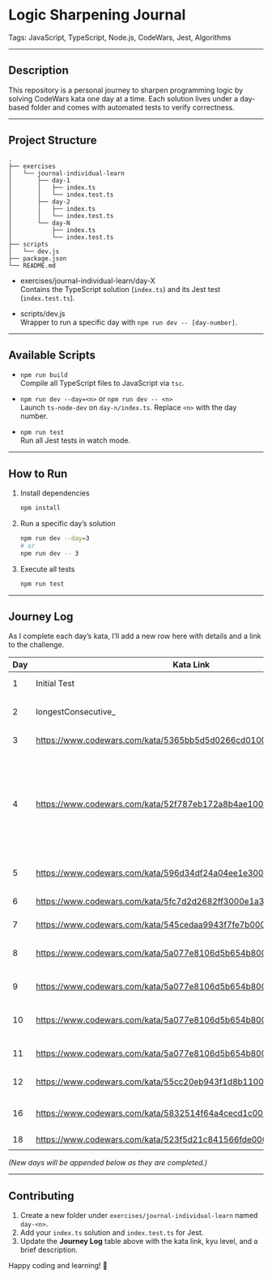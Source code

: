 # Logic Sharpening Journal

Tags: JavaScript, TypeScript, Node.js, CodeWars, Jest, Algorithms

---

## Description

This repository is a personal journey to sharpen programming logic by solving CodeWars kata one day at a time. Each solution lives under a day-based folder and comes with automated tests to verify correctness.

---

## Project Structure

```
.
├── exercises
│   └── journal-individual-learn
│       ├── day-1
│       │   ├── index.ts
│       │   └── index.test.ts
│       ├── day-2
│       │   ├── index.ts
│       │   └── index.test.ts
│       └── day-N
│           ├── index.ts
│           └── index.test.ts
├── scripts
│   └── dev.js
├── package.json
└── README.md
```

- exercises/journal-individual-learn/day-X  
  Contains the TypeScript solution (`index.ts`) and its Jest test (`index.test.ts`).

- scripts/dev.js  
  Wrapper to run a specific day with `npm run dev -- [day-number]`.

---

## Available Scripts

- `npm run build`  
  Compile all TypeScript files to JavaScript via `tsc`.

- `npm run dev --day=<n>` or `npm run dev -- <n>`  
  Launch `ts-node-dev` on `day-n/index.ts`. Replace `<n>` with the day number.

- `npm run test`  
  Run all Jest tests in watch mode.

---

## How to Run

1. Install dependencies

   ```bash
   npm install
   ```

2. Run a specific day’s solution

   ```bash
   npm run dev --day=3
   # or
   npm run dev -- 3
   ```

3. Execute all tests
   ```bash
   npm run test
   ```

---

## Journey Log

As I complete each day’s kata, I’ll add a new row here with details and a link to the challenge.

| Day | Kata Link                                                               | Kyu | Description                                                                                        |
| --- | ----------------------------------------------------------------------- | --- | -------------------------------------------------------------------------------------------------- |
| 1   | Initial Test                                                            | _–_ | Initialize Test                                                                                    |
| 2   | longestConsecutive\_                                                    | _–_ | _(challenge name and summary)_                                                                     |
| 3   | https://www.codewars.com/kata/5365bb5d5d0266cd010009be/train/javascript | 6   | Making Change                                                                                      |
| 4   | https://www.codewars.com/kata/52f787eb172a8b4ae1000a34/train/javascript | 5   | Write a program that will calculate the number of trailing zeros in a factorial of a given number. |
| 5   | https://www.codewars.com/kata/596d34df24a04ee1e3000a25/train/javascript | 4   | Count ones in a segment.                                                                           |
| 6   | https://www.codewars.com/kata/5fc7d2d2682ff3000e1a3fbc/javascript       | 6   | Message Validator                                                                                  |
| 7   | https://www.codewars.com/kata/545cedaa9943f7fe7b000048/javascript       | 6   | Message Validator                                                                                  |
| 8   | https://www.codewars.com/kata/5a077e8106d5b654b800004f/javascript       | 6   | Each n-th element of list                                                                          |
| 9   | https://www.codewars.com/kata/5a077e8106d5b654b800004f/javascript       | 6   | Each n-th element of list                                                                          |
| 10  | https://www.codewars.com/kata/5a077e8106d5b654b800004f/javascript       | 6   | Each n-th element of list                                                                          |
| 11  | https://www.codewars.com/kata/5a077e8106d5b654b800004f/javascript       | 6   | Each n-th element of list                                                                          |
| 12  | https://www.codewars.com/kata/55cc20eb943f1d8b11000045/javascript       | 6   | EX marks the spot!                                                                                 |
|     |
| 16  | https://www.codewars.com/kata/5832514f64a4cecd1c00001/javascript        | 6   | Chess piece values!                                                                                |
|     |
| 18  | https://www.codewars.com/kata/523f5d21c841566fde000009/javascript       | 6   | array Diff                                                                                         |
|     |

_(New days will be appended below as they are completed.)_

---

## Contributing

1. Create a new folder under `exercises/journal-individual-learn` named `day-<n>`.
2. Add your `index.ts` solution and `index.test.ts` for Jest.
3. Update the **Journey Log** table above with the kata link, kyu level, and a brief description.

Happy coding and learning! 🚀
